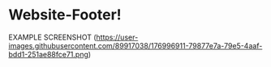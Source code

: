 # Website-Footer!
EXAMPLE SCREENSHOT
(https://user-images.githubusercontent.com/89917038/176996911-79877e7a-79e5-4aaf-bdd1-251ae88fce71.png)
